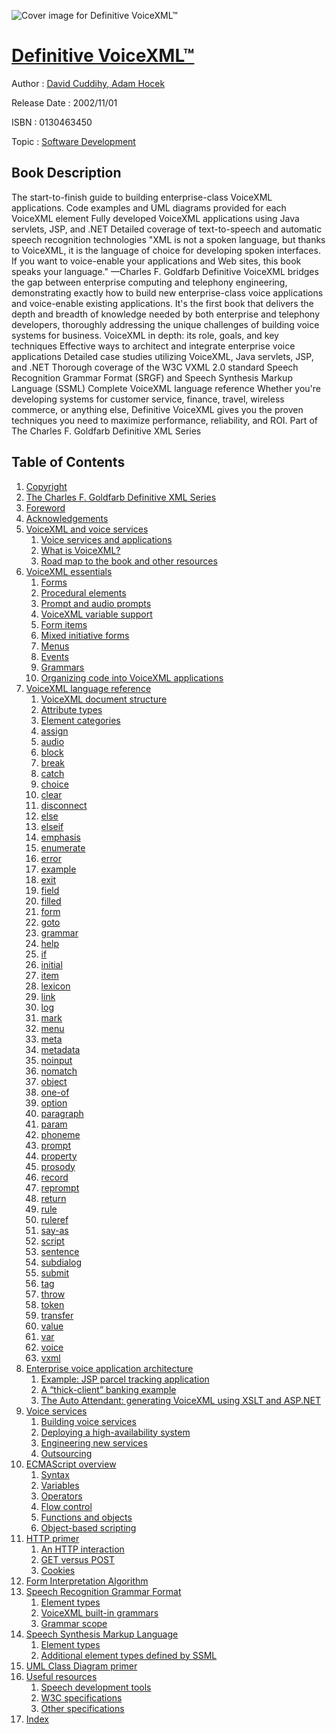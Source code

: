 ![Cover image for Definitive VoiceXML™](https://imgdetail.ebookreading.net/cover/cover/software_development/EB0130463450.jpg)

[Definitive VoiceXML™](https://ebookreading.net/view/book/Definitive+VoiceXML%E2%84%A2-EB0130463450_1.html "Definitive VoiceXML™")
====================================================================================================================

Author : [David Cuddihy](https://ebookreading.net/search/author/David+Cuddihy),[ Adam Hocek](https://ebookreading.net/search/author/+Adam+Hocek)

Release Date : 2002/11/01

ISBN : 0130463450

Topic : [Software Development](https://ebookreading.net/search/category/software-development)

Book Description
-----------------

The start-to-finish guide to building enterprise-class VoiceXML applications.
Code examples and UML diagrams provided for each VoiceXML element
Fully developed VoiceXML applications using Java servlets, JSP, and .NET
Detailed coverage of text-to-speech and automatic speech recognition technologies
 "XML is not a spoken language, but thanks to VoiceXML, it is the language of choice for developing spoken interfaces. If you want to voice-enable your applications and Web sites, this book speaks your language." 
—Charles F. Goldfarb
Definitive VoiceXML bridges the gap between enterprise computing and telephony engineering, demonstrating exactly how to build new enterprise-class voice applications and voice-enable existing applications. It's the first book that delivers the depth and breadth of knowledge needed by both enterprise and telephony developers, thoroughly addressing the unique challenges of building voice systems for business.
VoiceXML in depth: its role, goals, and key techniques
Effective ways to architect and integrate enterprise voice applications
Detailed case studies utilizing VoiceXML, Java servlets, JSP, and .NET
Thorough coverage of the W3C VXML 2.0 standard
Speech Recognition Grammar Format (SRGF) and Speech Synthesis Markup Language (SSML)
Complete VoiceXML language reference
Whether you're developing systems for customer service, finance, travel, wireless commerce, or anything else, Definitive VoiceXML gives you the proven techniques you need to maximize performance, reliability, and ROI.
Part of The Charles F. Goldfarb Definitive XML Series
              
Table of Contents
-----------------

1. [Copyright](https://ebookreading.net/view/book/Definitive+VoiceXML%E2%84%A2-EB0130463450_1.html)
1. [The Charles F. Goldfarb Definitive XML Series](https://ebookreading.net/view/book/Definitive+VoiceXML%E2%84%A2-EB0130463450_2.html)
1. [Foreword](https://ebookreading.net/view/book/Definitive+VoiceXML%E2%84%A2-EB0130463450_3.html)
1. [Acknowledgements](https://ebookreading.net/view/book/Definitive+VoiceXML%E2%84%A2-EB0130463450_4.html)
1. [VoiceXML and voice services](https://ebookreading.net/view/book/Definitive+VoiceXML%E2%84%A2-EB0130463450_5.html)
    1. [Voice services and applications](https://ebookreading.net/view/book/Definitive+VoiceXML%E2%84%A2-EB0130463450_6.html)
    1. [What is VoiceXML?](https://ebookreading.net/view/book/Definitive+VoiceXML%E2%84%A2-EB0130463450_7.html)
    1. [Road map to the book and other resources](https://ebookreading.net/view/book/Definitive+VoiceXML%E2%84%A2-EB0130463450_8.html)
1. [VoiceXML essentials](https://ebookreading.net/view/book/Definitive+VoiceXML%E2%84%A2-EB0130463450_9.html)
    1. [Forms](https://ebookreading.net/view/book/Definitive+VoiceXML%E2%84%A2-EB0130463450_10.html)
    1. [Procedural elements](https://ebookreading.net/view/book/Definitive+VoiceXML%E2%84%A2-EB0130463450_11.html)
    1. [Prompt and audio prompts](https://ebookreading.net/view/book/Definitive+VoiceXML%E2%84%A2-EB0130463450_12.html)
    1. [VoiceXML variable support](https://ebookreading.net/view/book/Definitive+VoiceXML%E2%84%A2-EB0130463450_13.html)
    1. [Form items](https://ebookreading.net/view/book/Definitive+VoiceXML%E2%84%A2-EB0130463450_14.html)
    1. [Mixed initiative forms](https://ebookreading.net/view/book/Definitive+VoiceXML%E2%84%A2-EB0130463450_15.html)
    1. [Menus](https://ebookreading.net/view/book/Definitive+VoiceXML%E2%84%A2-EB0130463450_16.html)
    1. [Events](https://ebookreading.net/view/book/Definitive+VoiceXML%E2%84%A2-EB0130463450_17.html)
    1. [Grammars](https://ebookreading.net/view/book/Definitive+VoiceXML%E2%84%A2-EB0130463450_18.html)
    1. [Organizing code into VoiceXML applications](https://ebookreading.net/view/book/Definitive+VoiceXML%E2%84%A2-EB0130463450_19.html)
1. [VoiceXML language reference](https://ebookreading.net/view/book/Definitive+VoiceXML%E2%84%A2-EB0130463450_20.html)
    1. [VoiceXML document structure](https://ebookreading.net/view/book/Definitive+VoiceXML%E2%84%A2-EB0130463450_21.html)
    1. [Attribute types](https://ebookreading.net/view/book/Definitive+VoiceXML%E2%84%A2-EB0130463450_22.html)
    1. [Element categories](https://ebookreading.net/view/book/Definitive+VoiceXML%E2%84%A2-EB0130463450_23.html)
    1. [assign](https://ebookreading.net/view/book/Definitive+VoiceXML%E2%84%A2-EB0130463450_24.html)
    1. [audio](https://ebookreading.net/view/book/Definitive+VoiceXML%E2%84%A2-EB0130463450_25.html)
    1. [block](https://ebookreading.net/view/book/Definitive+VoiceXML%E2%84%A2-EB0130463450_26.html)
    1. [break](https://ebookreading.net/view/book/Definitive+VoiceXML%E2%84%A2-EB0130463450_27.html)
    1. [catch](https://ebookreading.net/view/book/Definitive+VoiceXML%E2%84%A2-EB0130463450_28.html)
    1. [choice](https://ebookreading.net/view/book/Definitive+VoiceXML%E2%84%A2-EB0130463450_29.html)
    1. [clear](https://ebookreading.net/view/book/Definitive+VoiceXML%E2%84%A2-EB0130463450_30.html)
    1. [disconnect](https://ebookreading.net/view/book/Definitive+VoiceXML%E2%84%A2-EB0130463450_31.html)
    1. [else](https://ebookreading.net/view/book/Definitive+VoiceXML%E2%84%A2-EB0130463450_32.html)
    1. [elseif](https://ebookreading.net/view/book/Definitive+VoiceXML%E2%84%A2-EB0130463450_33.html)
    1. [emphasis](https://ebookreading.net/view/book/Definitive+VoiceXML%E2%84%A2-EB0130463450_34.html)
    1. [enumerate](https://ebookreading.net/view/book/Definitive+VoiceXML%E2%84%A2-EB0130463450_35.html)
    1. [error](https://ebookreading.net/view/book/Definitive+VoiceXML%E2%84%A2-EB0130463450_36.html)
    1. [example](https://ebookreading.net/view/book/Definitive+VoiceXML%E2%84%A2-EB0130463450_37.html)
    1. [exit](https://ebookreading.net/view/book/Definitive+VoiceXML%E2%84%A2-EB0130463450_38.html)
    1. [field](https://ebookreading.net/view/book/Definitive+VoiceXML%E2%84%A2-EB0130463450_39.html)
    1. [filled](https://ebookreading.net/view/book/Definitive+VoiceXML%E2%84%A2-EB0130463450_40.html)
    1. [form](https://ebookreading.net/view/book/Definitive+VoiceXML%E2%84%A2-EB0130463450_41.html)
    1. [goto](https://ebookreading.net/view/book/Definitive+VoiceXML%E2%84%A2-EB0130463450_42.html)
    1. [grammar](https://ebookreading.net/view/book/Definitive+VoiceXML%E2%84%A2-EB0130463450_43.html)
    1. [help](https://ebookreading.net/view/book/Definitive+VoiceXML%E2%84%A2-EB0130463450_44.html)
    1. [if](https://ebookreading.net/view/book/Definitive+VoiceXML%E2%84%A2-EB0130463450_45.html)
    1. [initial](https://ebookreading.net/view/book/Definitive+VoiceXML%E2%84%A2-EB0130463450_46.html)
    1. [item](https://ebookreading.net/view/book/Definitive+VoiceXML%E2%84%A2-EB0130463450_47.html)
    1. [lexicon](https://ebookreading.net/view/book/Definitive+VoiceXML%E2%84%A2-EB0130463450_48.html)
    1. [link](https://ebookreading.net/view/book/Definitive+VoiceXML%E2%84%A2-EB0130463450_49.html)
    1. [log](https://ebookreading.net/view/book/Definitive+VoiceXML%E2%84%A2-EB0130463450_50.html)
    1. [mark](https://ebookreading.net/view/book/Definitive+VoiceXML%E2%84%A2-EB0130463450_51.html)
    1. [menu](https://ebookreading.net/view/book/Definitive+VoiceXML%E2%84%A2-EB0130463450_52.html)
    1. [meta](https://ebookreading.net/view/book/Definitive+VoiceXML%E2%84%A2-EB0130463450_53.html)
    1. [metadata](https://ebookreading.net/view/book/Definitive+VoiceXML%E2%84%A2-EB0130463450_54.html)
    1. [noinput](https://ebookreading.net/view/book/Definitive+VoiceXML%E2%84%A2-EB0130463450_55.html)
    1. [nomatch](https://ebookreading.net/view/book/Definitive+VoiceXML%E2%84%A2-EB0130463450_56.html)
    1. [object](https://ebookreading.net/view/book/Definitive+VoiceXML%E2%84%A2-EB0130463450_57.html)
    1. [one-of](https://ebookreading.net/view/book/Definitive+VoiceXML%E2%84%A2-EB0130463450_58.html)
    1. [option](https://ebookreading.net/view/book/Definitive+VoiceXML%E2%84%A2-EB0130463450_59.html)
    1. [paragraph](https://ebookreading.net/view/book/Definitive+VoiceXML%E2%84%A2-EB0130463450_60.html)
    1. [param](https://ebookreading.net/view/book/Definitive+VoiceXML%E2%84%A2-EB0130463450_61.html)
    1. [phoneme](https://ebookreading.net/view/book/Definitive+VoiceXML%E2%84%A2-EB0130463450_62.html)
    1. [prompt](https://ebookreading.net/view/book/Definitive+VoiceXML%E2%84%A2-EB0130463450_63.html)
    1. [property](https://ebookreading.net/view/book/Definitive+VoiceXML%E2%84%A2-EB0130463450_64.html)
    1. [prosody](https://ebookreading.net/view/book/Definitive+VoiceXML%E2%84%A2-EB0130463450_65.html)
    1. [record](https://ebookreading.net/view/book/Definitive+VoiceXML%E2%84%A2-EB0130463450_66.html)
    1. [reprompt](https://ebookreading.net/view/book/Definitive+VoiceXML%E2%84%A2-EB0130463450_67.html)
    1. [return](https://ebookreading.net/view/book/Definitive+VoiceXML%E2%84%A2-EB0130463450_68.html)
    1. [rule](https://ebookreading.net/view/book/Definitive+VoiceXML%E2%84%A2-EB0130463450_69.html)
    1. [ruleref](https://ebookreading.net/view/book/Definitive+VoiceXML%E2%84%A2-EB0130463450_70.html)
    1. [say-as](https://ebookreading.net/view/book/Definitive+VoiceXML%E2%84%A2-EB0130463450_71.html)
    1. [script](https://ebookreading.net/view/book/Definitive+VoiceXML%E2%84%A2-EB0130463450_72.html)
    1. [sentence](https://ebookreading.net/view/book/Definitive+VoiceXML%E2%84%A2-EB0130463450_73.html)
    1. [subdialog](https://ebookreading.net/view/book/Definitive+VoiceXML%E2%84%A2-EB0130463450_74.html)
    1. [submit](https://ebookreading.net/view/book/Definitive+VoiceXML%E2%84%A2-EB0130463450_75.html)
    1. [tag](https://ebookreading.net/view/book/Definitive+VoiceXML%E2%84%A2-EB0130463450_76.html)
    1. [throw](https://ebookreading.net/view/book/Definitive+VoiceXML%E2%84%A2-EB0130463450_77.html)
    1. [token](https://ebookreading.net/view/book/Definitive+VoiceXML%E2%84%A2-EB0130463450_78.html)
    1. [transfer](https://ebookreading.net/view/book/Definitive+VoiceXML%E2%84%A2-EB0130463450_79.html)
    1. [value](https://ebookreading.net/view/book/Definitive+VoiceXML%E2%84%A2-EB0130463450_80.html)
    1. [var](https://ebookreading.net/view/book/Definitive+VoiceXML%E2%84%A2-EB0130463450_81.html)
    1. [voice](https://ebookreading.net/view/book/Definitive+VoiceXML%E2%84%A2-EB0130463450_82.html)
    1. [vxml](https://ebookreading.net/view/book/Definitive+VoiceXML%E2%84%A2-EB0130463450_83.html)
1. [Enterprise voice application architecture](https://ebookreading.net/view/book/Definitive+VoiceXML%E2%84%A2-EB0130463450_84.html)
    1. [Example: JSP parcel tracking application](https://ebookreading.net/view/book/Definitive+VoiceXML%E2%84%A2-EB0130463450_85.html)
    1. [A “thick-client” banking example](https://ebookreading.net/view/book/Definitive+VoiceXML%E2%84%A2-EB0130463450_86.html)
    1. [The Auto Attendant: generating VoiceXML using XSLT and ASP.NET](https://ebookreading.net/view/book/Definitive+VoiceXML%E2%84%A2-EB0130463450_87.html)
1. [Voice services](https://ebookreading.net/view/book/Definitive+VoiceXML%E2%84%A2-EB0130463450_88.html)
    1. [Building voice services](https://ebookreading.net/view/book/Definitive+VoiceXML%E2%84%A2-EB0130463450_89.html)
    1. [Deploying a high-availability system](https://ebookreading.net/view/book/Definitive+VoiceXML%E2%84%A2-EB0130463450_90.html)
    1. [Engineering new services](https://ebookreading.net/view/book/Definitive+VoiceXML%E2%84%A2-EB0130463450_91.html)
    1. [Outsourcing](https://ebookreading.net/view/book/Definitive+VoiceXML%E2%84%A2-EB0130463450_92.html)
1. [ECMAScript overview](https://ebookreading.net/view/book/Definitive+VoiceXML%E2%84%A2-EB0130463450_93.html)
    1. [Syntax](https://ebookreading.net/view/book/Definitive+VoiceXML%E2%84%A2-EB0130463450_94.html)
    1. [Variables](https://ebookreading.net/view/book/Definitive+VoiceXML%E2%84%A2-EB0130463450_95.html)
    1. [Operators](https://ebookreading.net/view/book/Definitive+VoiceXML%E2%84%A2-EB0130463450_96.html)
    1. [Flow control](https://ebookreading.net/view/book/Definitive+VoiceXML%E2%84%A2-EB0130463450_97.html)
    1. [Functions and objects](https://ebookreading.net/view/book/Definitive+VoiceXML%E2%84%A2-EB0130463450_98.html)
    1. [Object-based scripting](https://ebookreading.net/view/book/Definitive+VoiceXML%E2%84%A2-EB0130463450_99.html)
1. [HTTP primer](https://ebookreading.net/view/book/Definitive+VoiceXML%E2%84%A2-EB0130463450_100.html)
    1. [An HTTP interaction](https://ebookreading.net/view/book/Definitive+VoiceXML%E2%84%A2-EB0130463450_101.html)
    1. [GET versus POST](https://ebookreading.net/view/book/Definitive+VoiceXML%E2%84%A2-EB0130463450_102.html)
    1. [Cookies](https://ebookreading.net/view/book/Definitive+VoiceXML%E2%84%A2-EB0130463450_103.html)
1. [Form Interpretation Algorithm](https://ebookreading.net/view/book/Definitive+VoiceXML%E2%84%A2-EB0130463450_104.html)
1. [Speech Recognition Grammar Format](https://ebookreading.net/view/book/Definitive+VoiceXML%E2%84%A2-EB0130463450_105.html)
    1. [Element types](https://ebookreading.net/view/book/Definitive+VoiceXML%E2%84%A2-EB0130463450_106.html)
    1. [VoiceXML built-in grammars](https://ebookreading.net/view/book/Definitive+VoiceXML%E2%84%A2-EB0130463450_107.html)
    1. [Grammar scope](https://ebookreading.net/view/book/Definitive+VoiceXML%E2%84%A2-EB0130463450_108.html)
1. [Speech Synthesis Markup Language](https://ebookreading.net/view/book/Definitive+VoiceXML%E2%84%A2-EB0130463450_109.html)
    1. [Element types](https://ebookreading.net/view/book/Definitive+VoiceXML%E2%84%A2-EB0130463450_110.html)
    1. [Additional element types defined by SSML](https://ebookreading.net/view/book/Definitive+VoiceXML%E2%84%A2-EB0130463450_111.html)
1. [UML Class Diagram primer](https://ebookreading.net/view/book/Definitive+VoiceXML%E2%84%A2-EB0130463450_112.html)
1. [Useful resources](https://ebookreading.net/view/book/Definitive+VoiceXML%E2%84%A2-EB0130463450_113.html)
    1. [Speech development tools](https://ebookreading.net/view/book/Definitive+VoiceXML%E2%84%A2-EB0130463450_114.html)
    1. [W3C specifications](https://ebookreading.net/view/book/Definitive+VoiceXML%E2%84%A2-EB0130463450_115.html)
    1. [Other specifications](https://ebookreading.net/view/book/Definitive+VoiceXML%E2%84%A2-EB0130463450_116.html)
1. [Index](https://ebookreading.net/view/book/Definitive+VoiceXML%E2%84%A2-EB0130463450_117.html)
